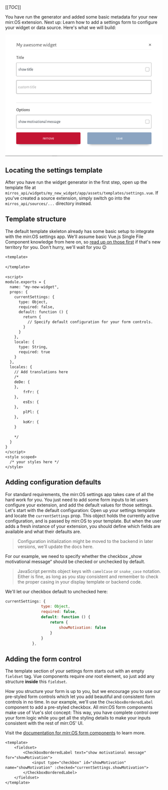 [[_TOC_]]

You have run the generator and added some basic metadata for your new mirr.OS extension. Next up: Learn how to add a settings form to configure your widget or data source. Here's what we will build:

<img src="uploads/7c0d5e93c2424ca569c3e3b4e39bcbcd/Bildschirmfoto_2020-04-16_um_13.16.57.png" loading="lazy" alt="mirr.OS example widget settings" />

## Locating the settings template
After you have run the widget generator in the first step, open up the template file at `mirros_api/widgets/my_new_widget/app/assets/templates/settings.vue`. If you've created a source extension, simply switch go into the `mirros_api/sources/...` directory instead.

## Template structure
The default template skeleton already has some basic setup to integrate with the mirr.OS settings app. We'll assume basic Vue.js Single File Component knowledge from here on, so [read up on those first](https://vuejs.org/v2/guide/single-file-components.html) if that's new territory for you. Don't hurry, we'll wait for you :wink: 

```vue
<template>
  
</template>

<script>
module.exports = {
  name: "my-new-widget",
  props: {
    currentSettings: {
      type: Object,
      required: false,
      default: function () {
        return {
          // Specify default configuration for your form controls.
        }
      }
    },
    locale: {
      type: String,
      required: true
    }
  },
  locales: {
    // Add translations here
    /*
    deDe: {
    },
        frFr: {
    },
        esEs: {
    },
        plPl: {
    },
        koKr: {
    }

    */
  }
}
</script>
<style scoped>
  /* your styles here */
</style>
```


## Adding configuration defaults
For standard requirements, the mirr.OS settings app takes care of all the hard work for you. You just need to add some form inputs to let users configure your extension, and add the default values for those settings. Let's start with the default configuration: Open up your settings template and locate the `currentSettings` prop. This object holds the currently active configuration, and is passed by mirr.OS to your template. But when the user adds a fresh instance of your extension, you should define which fields are available and what their defaults are.

> Configuration initialization might be moved to the backend in later versions, we'll update the docs here.

For our example, we need to specify whether the checkbox „show motivational message“ should be checked or unchecked by default.

> JavaScript permits object keys with `camelCase` or `snake_case` notation. Either is fine, as long as you stay consistent and remember to check the proper casing in your display template or backend code.

We'll let our checkbox default to unchecked here:

```js
currentSettings: {
                type: Object,
                required: false,
                default: function () {
                    return {
                        showMotivation: false
                    }
                }
            },
```

## Adding the form control

The template section of your settings form starts out with an empty `fieldset` tag. Vue components require *one* root element, so just add any structure **inside** this `fieldset`.

How you structure your form is up to you, but we encourage you to use our pre-styled form controls which let you add beautiful and consistent form controls in no time. In our example, we'll use the `CheckboxBorderedLabel` component to add a pre-styled checkbox. All mirr.OS form components make use of Vue's slot concept: This way, you have complete control over your form logic while you get all the styling details to make your inputs consistent with the rest of mirr.OS' UI.

Visit the [documentation for mirr.OS form components](https://api.glancr.de/docs/form-components) to learn more.

```vue
<template>
    <fieldset>
        <CheckboxBorderedLabel text="show motivational message" for="showMotivation">
            <input type="checkbox" id="showMotivation" name="showMotivation" :checked="currentSettings.showMotivation">
        </CheckboxBorderedLabel>
    </fieldset>
</template>
```